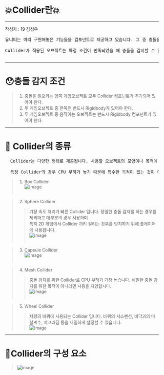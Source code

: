 # 💥Collider란💥

---
작성자 : 19 김성우

<pre>
유니티는 미리 구현해놓은 기능들을 컴포넌트로 제공하고 있습니다. 그 중 충돌을 감지하는 컴포넌트가 바로 Collider 입니다.<br>
Collider가 적용된 오브젝트는 특정 조건이 만족되었을 때 충돌을 감지할 수 있습니다.<br>
</pre>

---

# 😯충돌 감지 조건
> 1. 충돌을 일으키는 양쪽 게임오브젝트 모두 Collider 컴포넌트가 추가되어 있어야 한다.
> 2. 두 게임오브젝트 중 한쪽은 반드시 Rigidbody가 있어야 한다.
> 3. 두 게임오브젝트 중 움직이는 오브젝트는 반드시 Rigidbody 컴포넌트가 있어야 한다.

---

# 🔔 Collider의 종류
<pre>
  Collider는 다양한 형태로 제공됩니다. 사용할 오브젝트의 모양이나 목적에 따라 맞는 Collider를 선택하면 되지만 <br>
  특정 Collider의 경우 CPU 부하가 높기 때문에 특수한 목적이 있는 것이 아니라면 사용하지 않는 것이 좋습니다.
</pre>
> 1. Box Collider <br>
> ![image](./col_pic/col1.png)
> <br><br>

> 2. Sphere Collider <br>
>> 가장 속도 처리가 빠른 Collider 입니다. 정밀한 충돌 감지를 하는 경우를 제외하고 대부분의 경우 사용하며<br>
>> 특히 2D 게임에서 Collider 끼리 걸리는 경우를 방지하기 위해 플레이어에 사용됩니다.<br>
> ![image](./col_pic/col2.png)
> <br><br>

> 3. Capsule Collider  <br>
> ![image](./col_pic/col3.png) 
> <br><br>

> 4. Mesh Collider <br>
>> 충돌 감지를 위한 Collider로 CPU 부하가 가장 높습니다. 세밀한 충돌 감지를 위한 목적이 아니라면 사용을 지양합시다. <br>
> ![image](./col_pic/col4.png)
> <br><br>

> 5. Wheel Collider <br>
>> 차량의 바퀴에 사용되는 Collider 입니다. 바퀴의 서스펜션, 바닥과의 마찰계수, 미끄러짐 등을 세밀하게 설정할 수 있습니다.<br>
> ![image](./col_pic/col5.png)
> > <br>
---

# 🧺Collider의 구성 요소
> ![image](./col_pic/col4.png) <br>




